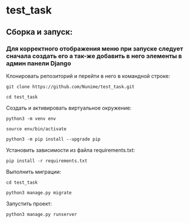 # test_task

## Сборка и запуск:
### Для корректного отображения меню при запуске следует сначала создать его а так-же добавить в него элементы в админ панели Django

Клонировать репозиторий и перейти в него в командной строке:

```
git clone https://github.com/Nunime/test_task.git
```

```
cd test_task
```

Cоздать и активировать виртуальное окружение:

```
python3 -m venv env
```

```
source env/bin/activate
```

```
python3 -m pip install --upgrade pip
```

Установить зависимости из файла requirements.txt:

```
pip install -r requirements.txt
```

Выполнить миграции:

```
cd test_task
```

```
python3 manage.py migrate
```

Запустить проект:

```
python3 manage.py runserver
```